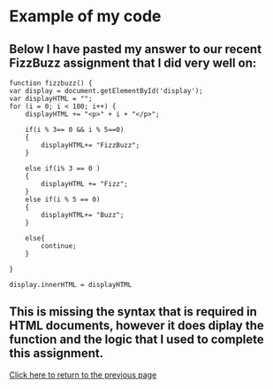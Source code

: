 # Example of my code

## Below I have pasted my answer to our recent FizzBuzz assignment that I did very well on:



    function fizzbuzz() {
	var display = document.getElementById('display');
	var displayHTML = "";
	for (i = 0; i < 100; i++) {
		displayHTML += "<p>" + i + "</p>";
		
		if(i % 3== 0 && i % 5==0)
		{
			displayHTML+= "FizzBuzz";
		}

		else if(i% 3 == 0 )
		{
			displayHTML += "Fizz";
		}
		else if(i % 5 == 0)	
		{
			displayHTML+= "Buzz";
		}
				
		else{
			continue;
		}
	
	}
	 	
	display.innerHTML = displayHTML

## This is missing the syntax that is required in HTML documents, however it does diplay the function and the logic that I used to complete this assignment.

[Click here to return to the previous page](https://github.com/GageSmith22/INFOTC-1000-Midterm/blob/main/README.md)
